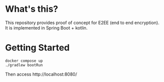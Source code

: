 # What's this?
This repository provides proof of concept for E2EE (end to end encryption).
It is implemented in Spring Boot + kotlin.

# Getting Started
```shell
docker compose up
./gradlew bootRun
```
Then access http://localhost:8080/
